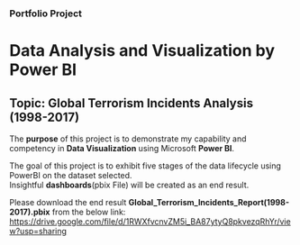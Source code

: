### Portfolio Project
# Data Analysis and Visualization by Power BI
## Topic: Global Terrorism Incidents Analysis (1998-2017)

The **purpose** of this project is to demonstrate my capability and competency in **Data Visualization** using Microsoft **Power BI**.

The goal of this project is to exhibit five stages of the data lifecycle using PowerBI on the dataset selected.<br>
Insightful **dashboards**(pbix File) will be created as an end result.

Please download the end result **Global_Terrorism_Incidents_Report(1998-2017).pbix** from the below link:
https://drive.google.com/file/d/1RWXfvcnvZM5i_BA87ytyQ8pkvezqRhYr/view?usp=sharing
